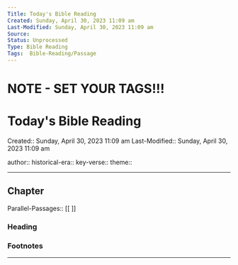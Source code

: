 ```yaml
---
Title: Today's Bible Reading
Created: Sunday, April 30, 2023 11:09 am
Last-Modified: Sunday, April 30, 2023 11:09 am
Source: 
Status: Unprocessed
Type: Bible Reading
Tags:  Bible-Reading/Passage
---
```

# **NOTE - SET YOUR TAGS!!!**


# Today's Bible Reading
Created:: Sunday, April 30, 2023 11:09 am
Last-Modified:: Sunday, April 30, 2023 11:09 am

author:: 
historical-era:: 
key-verse:: 
theme:: 

---

## Chapter
Parallel-Passages:: [[ ]]

### Heading



### Footnotes


---

